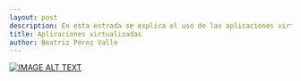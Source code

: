 ```yaml
---
layout: post
description: En esta entrada se explica el uso de las aplicaciones virtualizadas de la Universidad de La Rioja.
title: Aplicaciones virtualizadas
author: Beatriz Pérez Valle
---
```


[![IMAGE ALT TEXT](http://img.youtube.com/vi/2JPtiQJsIYc/0.jpg)](http://www.youtube.com/watch?v=2JPtiQJsIYc "Aplicaciones virtualizadas")
